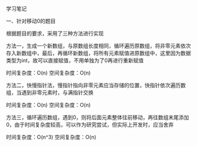 学习笔记

一、针对移动0的题目

根据题目的要求，采用了三种方法进行实现

方法一，生成一个新数组，与原数组长度相同，循环遍历原数组，将非零元素依次存入新数组中，最后，再循环新数组，将所有元素赋值进原数组中，这里因为数据类型为int，故可以直接赋值，不用单独为了0再进行重新赋值

时间复杂度：O(n)
空间复杂度：O(n)

方法二，快慢指针法，慢指针指向非零元素应当存储的位置，快指针依次遍历数组，当遇到非零元素时，与满指针交换

时间复杂度：O(n)
空间复杂度：O(n)

方法三，循环遍历数组，遇到0，则将后面元素整体往前移动，再往数组末尾添加0，由于时间复杂度较高，可以作为研究尝试，但实际上开发时，应当舍弃

时间复杂度：O(n^3)
空间复杂度：O(n)

